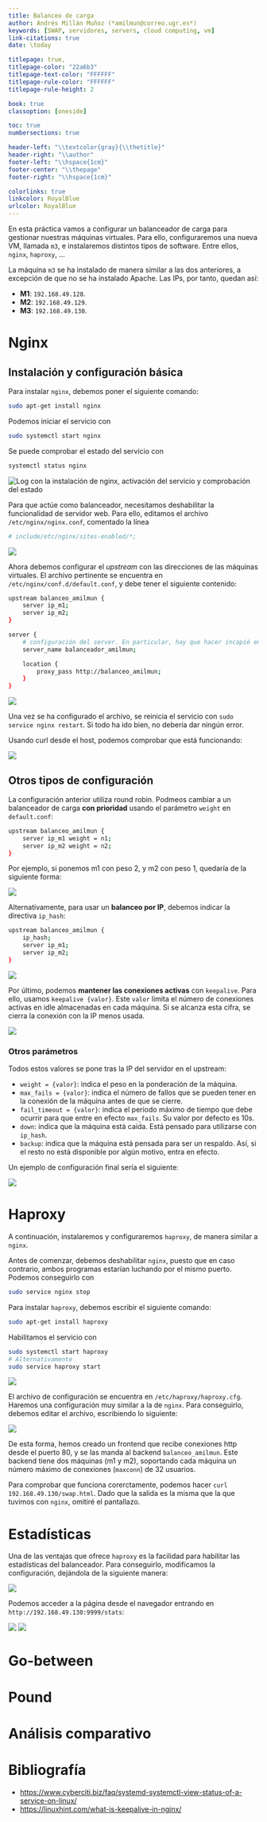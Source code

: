 ```yaml
---
title: Balanceo de carga
author: Andrés Millán Muñoz (*amilmun@correo.ugr.es*)
keywords: [SWAP, servidores, servers, cloud computing, vm]
link-citations: true
date: \today

titlepage: true,
titlepage-color: "22a6b3"
titlepage-text-color: "FFFFFF"
titlepage-rule-color: "FFFFFF"
titlepage-rule-height: 2

book: true
classoption: [oneside]

toc: true
numbersections: true

header-left: "\\textcolor{gray}{\\thetitle}"
header-right: "\\author"
footer-left: "\\hspace{1cm}"
footer-center: "\\thepage"
footer-right: "\\hspace{1cm}"

colorlinks: true
linkcolor: RoyalBlue
urlcolor: RoyalBlue
---
```


<!-- LTeX: language=spanish -->

En esta práctica vamos a configurar un balanceador de carga para gestionar nuestras máquinas virtuales. Para ello, configuraremos una nueva VM, llamada `m3`, e instalaremos distintos tipos de software. Entre ellos, `nginx`, `haproxy`, ...

La máquina `m3` se ha instalado de manera similar a las dos anteriores, a excepción de que no se ha instalado Apache. Las IPs, por tanto, quedan así:

- **M1**: `192.168.49.128`.
- **M2**: `192.168.49.129`.
- **M3**: `192.168.49.130`.

# Nginx

## Instalación y configuración básica

Para instalar `nginx`, debemos poner el siguiente comando:

```bash
sudo apt-get install nginx
```

Podemos iniciar el servicio con

```bash
sudo systemctl start nginx
```

Se puede comprobar el estado del servicio con

```bash
systemctl status nginx
```

![Log con la instalación de `nginx`, activación del servicio y comprobación del estado](./img/3/nginx_status.png)

Para que actúe como balanceador, necesitamos deshabilitar la funcionalidad de servidor web. Para ello, editamos el archivo `/etc/nginx/nginx.conf`, comentado la línea

```bash
# include/etc/nginx/sites-enabled/*;
```

![](img/3/nginx_config.png)

Ahora debemos configurar el *upstream* con las direcciones de las máquinas virtuales. El archivo pertinente se encuentra en `/etc/nginx/conf.d/default.conf`, y debe tener el siguiente contenido:

```bash
upstream balanceo_amilmun {
    server ip_m1;
    server ip_m2;
}

server {
    # configuración del server. En particular, hay que hacer incapié en...
    server_name balanceador_amilmun;

    location {
        proxy_pass http://balanceo_amilmun;
    }
}
```

![](img/3/nginx_upstream.png)

Una vez se ha configurado el archivo, se reinicia el servicio con `sudo service nginx restart`. Si todo ha ido bien, no debería dar ningún error.

Usando curl desde el host, podemos comprobar que está funcionando:

![](img/3/curl_balanceador.png)

## Otros tipos de configuración

La configuración anterior utiliza round robin. Podmeos cambiar a un balanceador de carga **con prioridad** usando el parámetro `weight` en `default.conf`:

```bash
upstream balanceo_amilmun {
    server ip_m1 weight = n1;
    server ip_m2 weight = n2;
}
```

Por ejemplo, si ponemos m1 con peso 2, y m2 con peso 1, quedaría de la siguiente forma:

![](./img/3/ponderacion.png)

Alternativamente, para usar un **balanceo por IP**, debemos indicar la directiva `ip_hash`:

```bash
upstream balanceo_amilmun {
    ip_hash;
    server ip_m1;
    server ip_m2;
}
```

![](./img/3/ip_hash.png)

Por último, podemos **mantener las conexiones activas** con `keepalive`. Para ello, usamos `keepalive {valor}`. Este `valor` limita el número de conexiones activas en idle almacenadas en cada máquina. Si se alcanza esta cifra, se cierra la conexión con la IP menos usada.

![](img/3/keepalive.png)

### Otros parámetros

Todos estos valores se pone tras la IP del servidor en el upstream:

- `weight = {valor}`: indica el peso en la ponderación de la máquina.
- `max_fails = {valor}`: indica el número de fallos que se pueden tener en la conexión de la máquina antes de que se cierre.
- `fail_timeout = {valor}`: indica el periodo máximo de tiempo que debe ocurrir para que entre en efecto `max_fails`. Su valor por defecto es 10s.
- `down`: indica que la máquina está caída. Está pensado para utilizarse con `ip_hash`.
- `backup`: indica que la máquina está pensada para ser un respaldo. Así, si el resto no está disponible por algún motivo, entra en efecto.

Un ejemplo de configuración final sería el siguiente:

![](./img/3/ngnix_config_varia.png)

# Haproxy

A continuación, instalaremos y configuraremos `haproxy`, de manera similar a `nginx`.

Antes de comenzar, debemos deshabilitar `nginx`, puesto que en caso contrario, ambos programas estarían luchando por el mismo puerto. Podemos conseguirlo con

```bash
sudo service nginx stop
```

Para instalar `haproxy`, debemos escribir el siguiente comando:

```bash
sudo apt-get install haproxy
```

Habilitamos el servicio con

```bash
sudo systemctl start haproxy
# Alternativamente
sudo service haproxy start
```

![](./img/3/haproxy_instalacion.png)

El archivo de configuración se encuentra en `/etc/haproxy/haproxy.cfg`. Haremos una configuración muy similar a la de `nginx`. Para conseguirlo, debemos editar el archivo, escribiendo lo siguiente:

![](./img/3/haproxy_conf_basica.png)

De esta forma, hemos creado un frontend que recibe conexiones http desde el puerto 80, y se las manda al backend `balanceo_amilmun`. Este backend tiene dos máquinas (m1 y m2), soportando cada máquina un número máximo de conexiones (`maxconn`) de 32 usuarios.

Para comprobar que funciona corerctamente, podemos hacer `curl 192.168.49.130/swap.html`. Dado que la salida es la misma que la que tuvimos con `nginx`, omitiré el pantallazo.

# Estadísticas

Una de las ventajas que ofrece `haproxy` es la facilidad para habilitar las estadísticas del balanceador. Para conseguirlo, modificamos la configuración, dejándola de la siguiente manera:

![](./img/3/haproxy_stats.png)

Podemos acceder a la página desde el navegador entrando en `http://192.168.49.130:9999/stats`:

![](./img/3/stats_login.png)
![](./img/3/stats_webpage.png)


# Go-between

# Pound

# Análisis comparativo

# Bibliografía

- https://www.cyberciti.biz/faq/systemd-systemctl-view-status-of-a-service-on-linux/
- https://linuxhint.com/what-is-keepalive-in-nginx/